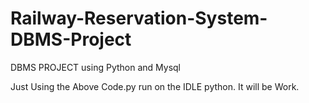 # Railway-Reservation-System-DBMS-Project
DBMS PROJECT using Python and Mysql

Just Using the Above Code.py run on the IDLE python.
It will be Work.
